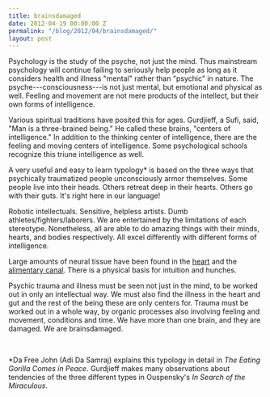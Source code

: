 ```yaml
---
title: brainsdamaged
date: 2012-04-19 00:00:00 Z
permalink: "/blog/2012/04/brainsdamaged/"
layout: post
---
```


Psychology is the study of the psyche, not just the mind. Thus mainstream psychology will continue failing to seriously help people as long as it considers health and illness "mental" rather than "psychic" in nature. The psyche---consciousness---is not just mental, but emotional and physical as well. Feeling and movement are not mere products of the intellect, but their own forms of intelligence.

Various spiritual traditions have posited this for ages. Gurdjieff, a Sufi, said, "Man is a three-brained being." He called these brains, "centers of intelligence." In addition to the thinking center of intelligence, there are the feeling and moving centers of intelligence. Some psychological schools recognize this triune intelligence as well.

A very useful and easy to learn typology* is based on the three ways that psychically traumatized people unconsciously armor themselves. Some people live into their heads. Others retreat deep in their hearts. Others go with their guts. It's right here in our language!

Robotic intellectuals. Sensitive, helpless artists. Dumb athletes/fighters/laborers. We are entertained by the limitations of each stereotype. Nonetheless, all are able to do amazing things with their minds, hearts, and bodies respectively. All excel differently with different forms of intelligence.

Large amounts of neural tissue have been found in the [heart](http://wiki.answers.com/Q/Can_you_find_nervous_tissue_in_the_heart) and the [alimentary canal](http://www.scientificamerican.com/article/gut-second-brain/). There is a physical basis for intuition and hunches.

Psychic trauma and illness must be seen not just in the mind, to be worked out in only an intellectual way. We must also find the illness in the heart and gut and the rest of the being these are only centers for. Trauma must be worked out in a whole way, by organic processes also involving feeling and movement, conditions and time. We have more than one brain, and they are damaged. We are brainsdamaged.

&nbsp;

*Da Free John (Adi Da Samraj) explains this typology in detail in _The Eating Gorilla Comes in Peace_. Gurdjieff makes many observations about tendencies of the three different types in Ouspensky's _In Search of the Miraculous_.
